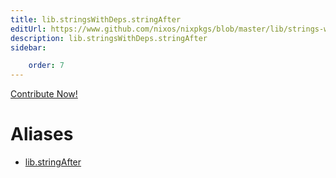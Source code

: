 ```yaml
---
title: lib.stringsWithDeps.stringAfter
editUrl: https://www.github.com/nixos/nixpkgs/blob/master/lib/strings-with-deps.nix#L84C17
description: lib.stringsWithDeps.stringAfter
sidebar:

    order: 7
---
```


<a href="https://www.github.com/nixos/nixpkgs/blob/master/lib/strings-with-deps.nix#L84C17">Contribute Now!</a>


# Aliases

- [lib.stringAfter](reference/lib/lib-stringAfter)


